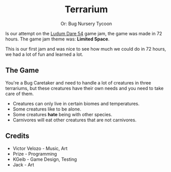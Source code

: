 <h1 align="center">Terrarium</h1>
<p align="center">Or: Bug Nursery Tycoon</p>

Is our attempt on the [Ludum Dare 54](https://ldjam.com/events/ludum-dare/54/$375339/welcome-to-ludum-dare-54) game jam,
the game was made in 72 hours. The game jam theme was: **Limited Space**.

This is our first jam and was nice to see how much we could do in 72 hours, we had a lot of fun and learned a lot.

## The Game

You're a Bug Caretaker and need to handle a lot of creatures in three terrariums, but these creatures have their own
needs and you need to take care of them.

* Creatures can only live in certain biomes and temperatures.
* Some creatures like to be alone.
* Some creatures **hate** being with other species.
* Carnivores will eat other creatures that are not carnivores.

## Credits

* Victor Velozo - Music, Art
* Prize - Programming
* KGeib - Game Design, Testing
* Jack - Art